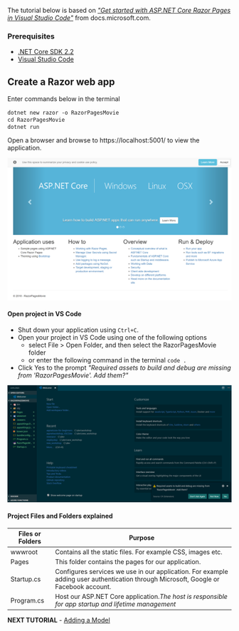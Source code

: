 The tutorial below is based on [*"Get started with ASP.NET Core Razor Pages in Visual Studio Code"*](https://docs.microsoft.com/en-us/aspnet/core/tutorials/razor-pages-vsc/razor-pages-start) from docs.microsoft.com.

### Prerequisites
* [.NET Core SDK 2.2](https://www.microsoft.com/net/download/) 
*  [Visual Studio Code](https://code.visualstudio.com/?wt.mc_id=adw-brand&gclid=Cj0KCQjwqYfWBRDPARIsABjQRYwLe3b9dJMixA98s8nS8QfuNBKGsiRVRXzB93fe4E27LGK5KLrGcnYaAgdREALw_wcB)

## Create a Razor web app

Enter commands below in the terminal
 ```console
dotnet new razor -o RazorPagesMovie
cd RazorPagesMovie
dotnet run
```
Open a browser and browse to https://localhost:5001/ to view the application.

![](images/razor-page.png)

#### Open project in VS Code

- Shut down your application using `Ctrl+C`.
- Open your project in VS Code using one of the following options 
    - select File > Open Folder, and then select the RazorPagesMovie folder
    - or enter the following command in the terminal `code .`
- Click Yes to the prompt *"Required assets to build and debug are missing from 'RazorPagesMovie'. Add them?"*

![](images/Openinginvscode.PNG)

#### Project Files and Folders explained
| Files or Folders       | Purpose        |
| ------------- | ------------- |
| wwwroot      | Contains all the static files. For example CSS, images etc. | 
| Pages     | This folder contains the pages for our application.      |    
| Startup.cs | Configures services  we use in our application. For example adding user authentication through Microsoft, Google or Facebook account.   |
| Program.cs | Host our ASP.NET Core application.*The host is responsible for app startup and lifetime management*     |  

**NEXT TUTORIAL** - [Adding a Model](../2-Add%20a%20model/Addamodel.md)
